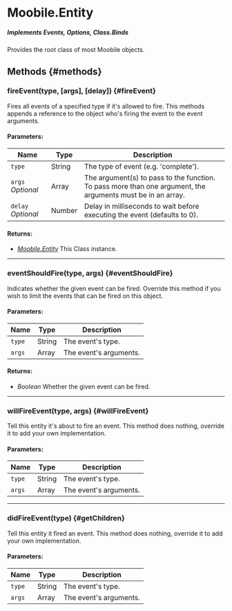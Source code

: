 Moobile.Entity
================================================================================

##### Implements *Events*, *Options*, *Class.Binds*

Provides the root class of most Moobile objects.

Methods {#methods}
--------------------------------------------------------------------------------

### fireEvent(type, [args], [delay]) {#fireEvent}

Fires all events of a specified type if it's allowed to fire. This methods appends a reference to the object who's firing the event to the event arguments.

#### Parameters:

Name               | Type   | Description
------------------ | ------ | --------------------------------------------------
`type`             | String | The type of event (e.g. 'complete').
`args`  *Optional* | Array  | The argument(s) to pass to the function. To pass more than one argument, the arguments must be in an array.
`delay` *Optional* | Number | Delay in milliseconds to wait before executing the event (defaults to 0).

#### Returns:

- *[Moobile.Entity](Entity/Entity.md)* This Class instance.

-----

### eventShouldFire(type, args) {#eventShouldFire}

Indicates whether the given event can be fired. Override this method if you wish to limit the events that can be fired on this object.

#### Parameters:

Name   | Type   | Description
-------| ------ | --------------------------------------------------
`type` | String | The event's type.
`args` | Array  | The event's arguments.

#### Returns:

- *Boolean* Whether the given event can be fired.

-----

### willFireEvent(type, args) {#willFireEvent}

Tell this entity it's about to fire an event. This method does nothing, override it to add your own implementation.

#### Parameters:

Name   | Type   | Description
-------| ------ | --------------------------------------------------
`type` | String | The event's type.
`args` | Array  | The event's arguments.

-----

### didFireEvent(type) {#getChildren}

Tell this entity it fired an event. This method does nothing, override it to add your own implementation.

#### Parameters:

Name   | Type   | Description
-------| ------ | --------------------------------------------------
`type` | String | The event's type.
`args` | Array  | The event's arguments.
